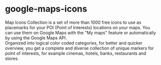# google-maps-icons

Map Icons Collection is a set of more than 1000 free icons to use as placemarks for your POI (Point of Interests) locations on your maps. You can use them on Google Maps with the "My maps" feature or automatically by using the Google Maps API.  
Organized into logical color coded categories, for better and quicker overview, you get a complete and diverse collection of unique markers for point of interests, for example cinemas, hotels, banks, restaurants and stores.
